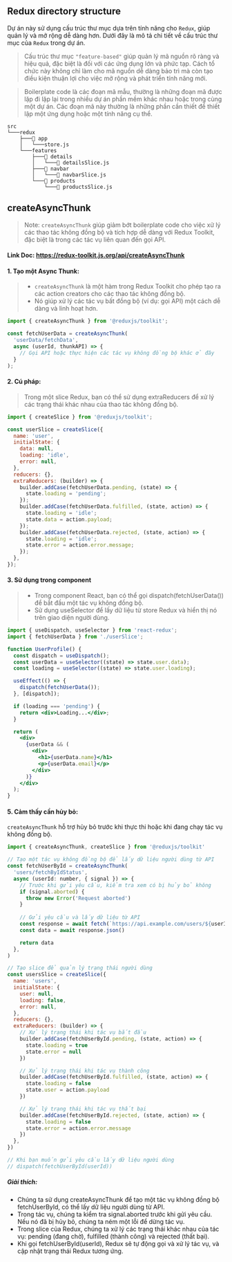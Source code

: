 ## Redux directory structure
Dự án này sử dụng cấu trúc thư mục dựa trên tính năng cho `Redux`, giúp quản lý và mở rộng dễ dàng hơn. Dưới đây là mô tả chi tiết về cấu trúc thư mục của `Redux` trong dự án.

> Cấu trúc thư mục `"feature-based"` giúp quản lý mã nguồn rõ ràng và hiệu quả, đặc biệt là đối với các ứng dụng lớn và phức tạp. Cách tổ chức này không chỉ làm cho mã nguồn dễ dàng bảo trì mà còn tạo điều kiện thuận lợi cho việc mở rộng và phát triển tính năng mới.

> Boilerplate code là các đoạn mã mẫu, thường là những đoạn mã được lặp đi lặp lại trong nhiều dự án phần mềm khác nhau hoặc trong cùng một dự án. Các đoạn mã này thường là những phần cần thiết để thiết lập một ứng dụng hoặc một tính năng cụ thể.



```plaintext
src
└───redux
    ├───📁 app
    │   └───store.js
    └───features
        ├───📁 details
        │   └───📄 detailsSlice.js
        ├───📁 navbar
        │   └───📄 navbarSlice.js
        └───📁 products
            └───📄 productsSlice.js

```

## createAsyncThunk

>Note: `createAsyncThunk` giúp giảm bớt boilerplate code cho việc xử lý các thao tác không đồng bộ và tích hợp dễ dàng với Redux Toolkit, đặc biệt là trong các tác vụ liên quan đến gọi API.

#### Link Doc: https://redux-toolkit.js.org/api/createAsyncThunk<br>


#### 1. Tạo một Async Thunk:
> - `createAsyncThunk` là một hàm trong Redux Toolkit cho phép tạo ra các action creators cho các thao tác không đồng bộ.
> - Nó giúp xử lý các tác vụ bất đồng bộ (ví dụ: gọi API) một cách dễ dàng và linh hoạt hơn.

```jsx
import { createAsyncThunk } from '@reduxjs/toolkit';

const fetchUserData = createAsyncThunk(
  'userData/fetchData',
  async (userId, thunkAPI) => {
    // Gọi API hoặc thực hiện các tác vụ không đồng bộ khác ở đây
  }
);
```
#### 2. Cú pháp:
> Trong một slice Redux, bạn có thể sử dụng extraReducers để xử lý các trạng thái khác nhau của thao tác không đồng bộ.

```jsx
import { createSlice } from '@reduxjs/toolkit';

const userSlice = createSlice({
  name: 'user',
  initialState: {
    data: null,
    loading: 'idle',
    error: null,
  },
  reducers: {},
  extraReducers: (builder) => {
    builder.addCase(fetchUserData.pending, (state) => {
      state.loading = 'pending';
    });
    builder.addCase(fetchUserData.fulfilled, (state, action) => {
      state.loading = 'idle';
      state.data = action.payload;
    });
    builder.addCase(fetchUserData.rejected, (state, action) => {
      state.loading = 'idle';
      state.error = action.error.message;
    });
  },
});
```
#### 3. Sử dụng trong component
> - Trong component React, bạn có thể gọi dispatch(fetchUserData()) để bắt đầu một tác vụ không đồng bộ.
> - Sử dụng useSelector để lấy dữ liệu từ store Redux và hiển thị nó trên giao diện người dùng.

```jsx
import { useDispatch, useSelector } from 'react-redux';
import { fetchUserData } from './userSlice';

function UserProfile() {
  const dispatch = useDispatch();
  const userData = useSelector((state) => state.user.data);
  const loading = useSelector((state) => state.user.loading);

  useEffect(() => {
    dispatch(fetchUserData());
  }, [dispatch]);

  if (loading === 'pending') {
    return <div>Loading...</div>;
  }

  return (
    <div>
      {userData && (
        <div>
          <h1>{userData.name}</h1>
          <p>{userData.email}</p>
        </div>
      )}
    </div>
  );
}
```

#### 5. Cảm thấy cần hủy bỏ:
`createAsyncThunk` hỗ trợ hủy bỏ trước khi thực thi hoặc khi đang chạy tác vụ không đồng bộ.

```jsx
import { createAsyncThunk, createSlice } from '@reduxjs/toolkit'

// Tạo một tác vụ không đồng bộ để lấy dữ liệu người dùng từ API
const fetchUserById = createAsyncThunk(
  'users/fetchByIdStatus',
  async (userId: number, { signal }) => {
    // Trước khi gửi yêu cầu, kiểm tra xem có bị hủy bỏ không
    if (signal.aborted) {
      throw new Error('Request aborted')
    }
    
    // Gửi yêu cầu và lấy dữ liệu từ API
    const response = await fetch(`https://api.example.com/users/${userId}`, { signal })
    const data = await response.json()

    return data
  },
)

// Tạo slice để quản lý trạng thái người dùng
const usersSlice = createSlice({
  name: 'users',
  initialState: {
    user: null,
    loading: false,
    error: null,
  },
  reducers: {},
  extraReducers: (builder) => {
    // Xử lý trạng thái khi tác vụ bắt đầu
    builder.addCase(fetchUserById.pending, (state, action) => {
      state.loading = true
      state.error = null
    })

    // Xử lý trạng thái khi tác vụ thành công
    builder.addCase(fetchUserById.fulfilled, (state, action) => {
      state.loading = false
      state.user = action.payload
    })

    // Xử lý trạng thái khi tác vụ thất bại
    builder.addCase(fetchUserById.rejected, (state, action) => {
      state.loading = false
      state.error = action.error.message
    })
  },
})

// Khi bạn muốn gửi yêu cầu lấy dữ liệu người dùng
// dispatch(fetchUserById(userId))
```
##### Giải thích:

- Chúng ta sử dụng createAsyncThunk để tạo một tác vụ không đồng bộ fetchUserById, có thể lấy dữ liệu người dùng từ API.
- Trong tác vụ, chúng ta kiểm tra signal.aborted trước khi gửi yêu cầu. Nếu nó đã bị hủy bỏ, chúng ta ném một lỗi để dừng tác vụ.
- Trong slice của Redux, chúng ta xử lý các trạng thái khác nhau của tác vụ: pending (đang chờ), fulfilled (thành công) và rejected (thất bại).
- Khi gọi fetchUserById(userId), Redux sẽ tự động gọi và xử lý tác vụ, và cập nhật trạng thái Redux tương ứng.